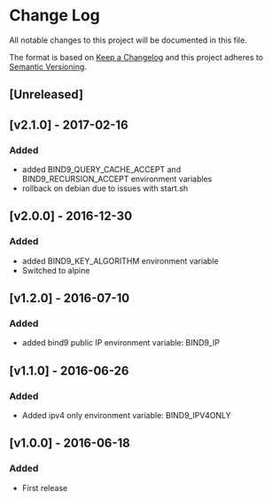 # Change Log
All notable changes to this project will be documented in this file.

The format is based on [Keep a Changelog](http://keepachangelog.com/) 
and this project adheres to [Semantic Versioning](http://semver.org/).

## [Unreleased]

## [v2.1.0] - 2017-02-16
### Added
- added BIND9_QUERY_CACHE_ACCEPT and BIND9_RECURSION_ACCEPT environment variables
- rollback on debian due to issues with start.sh

## [v2.0.0] - 2016-12-30
### Added
- added BIND9_KEY_ALGORITHM environment variable
- Switched to alpine

## [v1.2.0] - 2016-07-10
### Added
- added bind9 public IP environment variable: BIND9_IP

## [v1.1.0] - 2016-06-26
### Added
- Added ipv4 only environment variable: BIND9_IPV4ONLY

## [v1.0.0] - 2016-06-18
### Added
- First release
